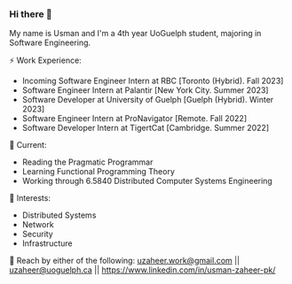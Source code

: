 ### Hi there 👋

My name is Usman and I'm a 4th year UoGuelph student, majoring in Software Engineering.

⚡ Work Experience: <br>
- Incoming Software Engineer Intern at RBC [Toronto (Hybrid). Fall 2023]
- Software Engineer Intern at Palantir [New York City. Summer 2023]
- Software Developer at University of Guelph [Guelph (Hybrid). Winter 2023]
- Software Engineer Intern at ProNavigator [Remote. Fall 2022]
- Software Developer Intern at TigertCat [Cambridge. Summer 2022]

🔭 Current: 
- Reading the Pragmatic Programmar
- Learning Functional Programming Theory
- Working through 6.5840 Distributed Computer Systems Engineering

🌱 Interests:
- Distributed Systems
- Network
- Security
- Infrastructure

💬 Reach by either of the following: uzaheer.work@gmail.com || uzaheer@uoguelph.ca || https://www.linkedin.com/in/usman-zaheer-pk/
